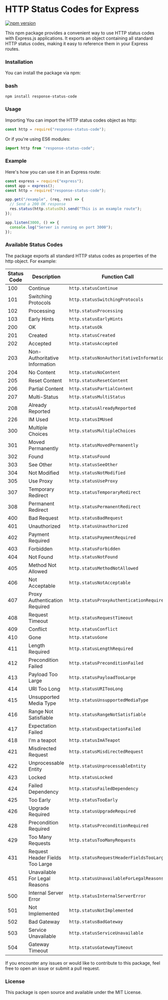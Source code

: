 # HTTP Status Codes for Express

[![npm version](https://badge.fury.io/js/response-status-code.svg)](https://www.npmjs.com/package/response-status-code)

This npm package provides a convenient way to use HTTP status codes with Express.js applications. It exports an object containing all standard HTTP status codes, making it easy to reference them in your Express routes.

### Installation

You can install the package via npm:

### bash

```sh
npm install response-status-code
```

### Usage

Importing
You can import the HTTP status codes object as http:

```javascript
const http = require("response-status-code");
```

Or if you're using ES6 modules:

```javascript
import http from "response-status-code";
```

### Example

Here's how you can use it in an Express route:

```javascript
const express = require("express");
const app = express();
const http = require("response-status-code");

app.get("/example", (req, res) => {
  // Send a 200 OK response
  res.status(http.statusOk).send("This is an example route");
});

app.listen(3000, () => {
  console.log("Server is running on port 3000");
});
```

### Available Status Codes

The package exports all standard HTTP status codes as properties of the http object. For example:

| Status Code | Description                     | Function Call                            |
| ----------- | ------------------------------- | ---------------------------------------- |
| 100         | Continue                        | `http.statusContinue`                    |
| 101         | Switching Protocols             | `http.statusSwitchingProtocols`          |
| 102         | Processing                      | `http.statusProcessing`                  |
| 103         | Early Hints                     | `http.statusEarlyHints`                  |
| 200         | OK                              | `http.statusOk`                          |
| 201         | Created                         | `http.statusCreated`                     |
| 202         | Accepted                        | `http.statusAccepted`                    |
| 203         | Non-Authoritative Information   | `http.statusNonAuthoritativeInformation` |
| 204         | No Content                      | `http.statusNoContent`                   |
| 205         | Reset Content                   | `http.statusResetContent`                |
| 206         | Partial Content                 | `http.statusPartialContent`              |
| 207         | Multi-Status                    | `http.statusMultiStatus`                 |
| 208         | Already Reported                | `http.statusAlreadyReported`             |
| 226         | IM Used                         | `http.statusIMUsed`                      |
| 300         | Multiple Choices                | `http.statusMultipleChoices`             |
| 301         | Moved Permanently               | `http.statusMovedPermanently`            |
| 302         | Found                           | `http.statusFound`                       |
| 303         | See Other                       | `http.statusSeeOther`                    |
| 304         | Not Modified                    | `http.statusNotModified`                 |
| 305         | Use Proxy                       | `http.statusUseProxy`                    |
| 307         | Temporary Redirect              | `http.statusTemporaryRedirect`           |
| 308         | Permanent Redirect              | `http.statusPermanentRedirect`           |
| 400         | Bad Request                     | `http.statusBadRequest`                  |
| 401         | Unauthorized                    | `http.statusUnauthorized`                |
| 402         | Payment Required                | `http.statusPaymentRequired`             |
| 403         | Forbidden                       | `http.statusForbidden`                   |
| 404         | Not Found                       | `http.statusNotFound`                    |
| 405         | Method Not Allowed              | `http.statusMethodNotAllowed`            |
| 406         | Not Acceptable                  | `http.statusNotAcceptable`               |
| 407         | Proxy Authentication Required   | `http.statusProxyAuthenticationRequired` |
| 408         | Request Timeout                 | `http.statusRequestTimeout`              |
| 409         | Conflict                        | `http.statusConflict`                    |
| 410         | Gone                            | `http.statusGone`                        |
| 411         | Length Required                 | `http.statusLengthRequired`              |
| 412         | Precondition Failed             | `http.statusPreconditionFailed`          |
| 413         | Payload Too Large               | `http.statusPayloadTooLarge`             |
| 414         | URI Too Long                    | `http.statusURITooLong`                  |
| 415         | Unsupported Media Type          | `http.statusUnsupportedMediaType`        |
| 416         | Range Not Satisfiable           | `http.statusRangeNotSatisfiable`         |
| 417         | Expectation Failed              | `http.statusExpectationFailed`           |
| 418         | I'm a teapot                    | `http.statusImATeapot`                   |
| 421         | Misdirected Request             | `http.statusMisdirectedRequest`          |
| 422         | Unprocessable Entity            | `http.statusUnprocessableEntity`         |
| 423         | Locked                          | `http.statusLocked`                      |
| 424         | Failed Dependency               | `http.statusFailedDependency`            |
| 425         | Too Early                       | `http.statusTooEarly`                    |
| 426         | Upgrade Required                | `http.statusUpgradeRequired`             |
| 428         | Precondition Required           | `http.statusPreconditionRequired`        |
| 429         | Too Many Requests               | `http.statusTooManyRequests`             |
| 431         | Request Header Fields Too Large | `http.statusRequestHeaderFieldsTooLarge` |
| 451         | Unavailable For Legal Reasons   | `http.statusUnavailableForLegalReasons`  |
| 500         | Internal Server Error           | `http.statusInternalServerError`         |
| 501         | Not Implemented                 | `http.statusNotImplemented`              |
| 502         | Bad Gateway                     | `http.statusBadGateway`                  |
| 503         | Service Unavailable             | `http.statusServiceUnavailable`          |
| 504         | Gateway Timeout                 | `http.statusGatewayTimeout`              |

If you encounter any issues or would like to contribute to this package, feel free to open an issue or submit a pull request.

### License

This package is open source and available under the MIT License.
